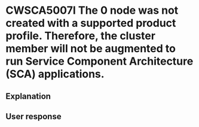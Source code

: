 # CWSCA5007I The 0 node was not created with a supported product profile. Therefore, the cluster member will not be augmented to run Service Component Architecture (SCA) applications.

## Explanation

## User response